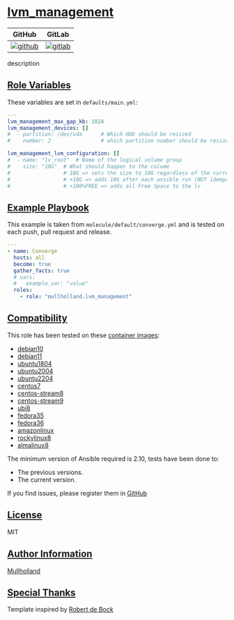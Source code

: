 # [lvm_management](#lvm_management)

|GitHub|GitLab|
|------|------|
|[![github](https://github.com/mullholland/ansible-role-lvm_management/workflows/Ansible%20Molecule/badge.svg)](https://github.com/mullholland/ansible-role-lvm_management/actions)|[![gitlab](https://gitlab.com/mullholland/ansible-role-lvm_management/badges/main/pipeline.svg)](https://gitlab.com/mullholland/ansible-role-lvm_management)|

description

## [Role Variables](#role-variables)

These variables are set in `defaults/main.yml`:
```yaml
---
lvm_management_max_gap_kb: 1024
lvm_management_devices: []
#  - partition: /dev/vda      # Which HDD should be resized
#    number: 2                # which partition number should be resized

lvm_management_lvm_configuration: []
#  - name: "lv_root"  # Name of the logical volume group
#    size: "10G"  # What should happen to the colume
#                 # 10G => sets the size to 10G regardless of the current size (WARNING DO NOT SHRINK IT!!!!!!)
#                 # +10G => adds 10G after each ansible run (NOT idempotent!!!)
#                 # +100%FREE => adds all Free Space to the lv
```


## [Example Playbook](#example-playbook)

This example is taken from `molecule/default/converge.yml` and is tested on each push, pull request and release.
```yaml
---
- name: Converge
  hosts: all
  become: true
  gather_facts: true
  # vars:
  #   example_var: "value"
  roles:
    - role: "mullholland.lvm_management"
```





## [Compatibility](#compatibility)

This role has been tested on these [container images](https://hub.docker.com/u/mullholland):

-   [debian10](https://hub.docker.com/r/mullholland/docker-molecule-debian10)
-   [debian11](https://hub.docker.com/r/mullholland/docker-molecule-debian11)
-   [ubuntu1804](https://hub.docker.com/r/mullholland/docker-molecule-ubuntu1804)
-   [ubuntu2004](https://hub.docker.com/r/mullholland/docker-molecule-ubuntu2004)
-   [ubuntu2204](https://hub.docker.com/r/mullholland/docker-molecule-ubuntu2204)
-   [centos7](https://hub.docker.com/r/mullholland/docker-molecule-centos7)
-   [centos-stream8](https://hub.docker.com/r/mullholland/docker-molecule-centos-stream8)
-   [centos-stream9](https://hub.docker.com/r/mullholland/docker-molecule-centos-stream9)
-   [ubi8](https://hub.docker.com/r/mullholland/docker-molecule-ubi8)
-   [fedora35](https://hub.docker.com/r/mullholland/docker-molecule-fedora35)
-   [fedora36](https://hub.docker.com/r/mullholland/docker-molecule-fedora36)
-   [amazonlinux](https://hub.docker.com/r/mullholland/docker-molecule-amazonlinux)
-   [rockylinux8](https://hub.docker.com/r/mullholland/docker-molecule-rockylinux8)
-   [almalinux8](https://hub.docker.com/r/mullholland/docker-molecule-almalinux8)

The minimum version of Ansible required is 2.10, tests have been done to:

-   The previous versions.
-   The current version.





If you find issues, please register them in [GitHub](https://github.com/mullholland/ansible-role-lvm_management/issues)

## [License](#license)

MIT


## [Author Information](#author-information)

[Mullholland](https://github.com/mullholland)

## [Special Thanks](#special-thanks)

Template inspired by [Robert de Bock](https://github.com/robertdebock)
